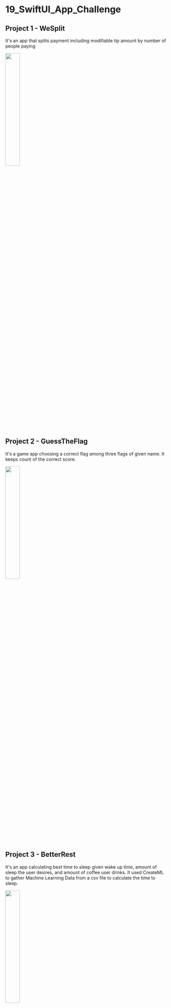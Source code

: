 # 19_SwiftUI_App_Challenge

## Project 1 - WeSplit

It's an app that splits payment including modifiable tip amount by number of people paying

<img src = "https://user-images.githubusercontent.com/96804163/153926409-50e6088a-e561-4e48-8ad7-75d46c3828e2.png" width=30% height=30%>

## Project 2 - GuessTheFlag

It's a game app choosing a correct flag among three flags of given name. It keeps count of the correct score.

<img src = "https://user-images.githubusercontent.com/96804163/154109187-83d9a68f-5772-49a7-8810-31e40948a542.png" width=30% height=30%>

## Project 3 - BetterRest

It's an app calculating best time to sleep given wake up time, amount of sleep the user desires, and amount of coffee user drinks. It used
CreateML to gather Machine Learning Data from a csv file to calculate the time to sleep.

<img src = "https://user-images.githubusercontent.com/96804163/154330879-a8300fdb-a535-4e59-9ef9-aeef2cbbe3c5.png" width=30% height=30%>


## Project 4 - WordScramble

It's an app that provides a random 8 letters word and the user should find a new word using the given 8 letters.
A new word should be a valid word, not a duplicate.

<img src = "https://user-images.githubusercontent.com/96804163/154341708-ac9e50ae-1d30-40f4-8ddc-4561fa7c1d47.png" width=30% height=30%>

## Project 5 - iExpense

It's an app that keeps track of user's expense. It saves data in UserDafault. It has slide view of adding expense when button is pressed and can swipe the expense to delete.

<img src = "https://user-images.githubusercontent.com/96804163/154547568-4ed0427e-d7d3-49cb-92f2-56ed03621e00.png" width=30% height=30%> <img src = "https://user-images.githubusercontent.com/96804163/154547697-8b36fb2f-5c51-441a-af54-87151ccb5d85.png" width=30% height=30%>


## Project 6 - MoonShot

It's an app that shows Moon Missions from NASA, details of missions and astronauts were copied from Wikipedia. Data for missions and astronauts are saved as JSON file. It shows missions, mission details, and astronauts from the mission + details.

<img src = "https://user-images.githubusercontent.com/96804163/154738883-fb3d340e-86ee-48fb-bea7-a9888295b374.png" width=30% height=30%> <img src = "https://user-images.githubusercontent.com/96804163/154739037-9bb3d823-fbe3-4688-86a7-60358f25580c.png" width=30% height=30%> <img src = "https://user-images.githubusercontent.com/96804163/154739131-00f1380f-6edf-437f-a246-c238fc1df9e8.png" width=30% height=30%>

## Project 7 - CupcakeCorner

It's an app that orders cupcakes. You must enter order information to order your cupcakes. It saves data in reqres api for testing purpose.

<img src = "https://user-images.githubusercontent.com/96804163/154861012-f2d8fb6d-c68a-4672-b537-e28aacb92e55.png" width=30% height=30%> <img src = "https://user-images.githubusercontent.com/96804163/154861053-78c7cd22-7e36-4ae2-941b-c3c985fff16d.png" width=30% height=30%> <img src = "https://user-images.githubusercontent.com/96804163/154861071-45fc33c6-89f2-4b4a-a511-f11305d42c12.png" width=30% height=30%>

## Project 8 - Bookworm

It's an app that keep track of books user read. It uses CoreData to store and delete data for the book.

<img src = "https://user-images.githubusercontent.com/96804163/155018785-18d6fe44-6d34-4e10-a3ee-95b6873c3077.png" width=30% height=30%> <img src = "https://user-images.githubusercontent.com/96804163/155019023-b44babf1-c3c1-4979-b06c-e470de1f4e5b.png" width=30% height=30%> <img src = "https://user-images.githubusercontent.com/96804163/155019139-f38a59be-ee74-41d3-a16e-9ab5d6e8e198.png" width=30% height=30%>

## Project 9 - Instafilter

It's an app that let users to select an Image and filter the Image as the user wants and saves it back to the device. Learned how to deal with UI Kit Image handling and how to link between SwiftUI and UIKit.

<img src = "https://user-images.githubusercontent.com/96804163/155211984-70a2abff-3189-413b-9a02-84ae0882091d.png" width=30% height=30%> <img src = "https://user-images.githubusercontent.com/96804163/155212204-d86dc769-87f1-4977-8708-9ecbcad3a59a.png" width=30% height=30%><img src = "https://user-images.githubusercontent.com/96804163/155212363-8fcfa05d-85b4-4f3d-baf1-811f6f95356c.png" width=30% height=30%> 

## Project 10 - BucketList

It's an app that let users to select an place from a given map, mark it and edit or save the location. It provides nearby places (Data from wikipedia API)

Learned
  - MVVM Structure
  - Using authentification function using Apple's Face ID or other Biometrics.
  - Maps using MapKit

<img src = "https://user-images.githubusercontent.com/96804163/155380977-24b21689-3e6a-4f57-854f-34254e19821d.png" width=30% height=30%> <img src = "https://user-images.githubusercontent.com/96804163/155381220-43eaaa37-8ce6-41b6-b118-ca6bc8006742.png" width=30% height=30%>

